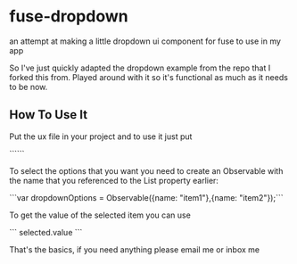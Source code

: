 <h1>fuse-dropdown</h1>
an attempt at making a little dropdown ui component for fuse to use in my app

So I've just quickly adapted the dropdown example from the repo that I forked this from. Played around with it so it's functional as much as it needs to be now.

<h2>How To Use It</h2>
<p>Put the ux file in your project and to use it just put</p> 
```<DropdownMenu Items="{your items observable}" />```
<p>To select the options that you want you need to create an Observable with the name that you referenced to the List property earlier:</p>
```var dropdownOptions = Observable({name: "item1"},{name: "item2"});```
<p>To get the value of the selected item you can use</p>
```
selected.value
```
<p>That's the basics, if you need anything please email me or inbox me</p>
      
  
